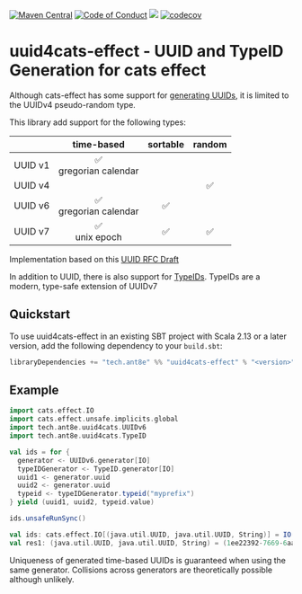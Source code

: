 
[![Maven Central](https://maven-badges.herokuapp.com/maven-central/tech.ant8e/uuid4cats-effect_2.13/badge.svg)](https://maven-badges.herokuapp.com/maven-central/tech.ant8e/uuid4cats-effect_2.13)
[![Code of Conduct](https://img.shields.io/badge/Code%20of%20Conduct-Scala-blue.svg)](CODE_OF_CONDUCT.md)
![](https://github.com/ant8e/uuid4cats-effect/actions/workflows/ci.yml/badge.svg)
[![codecov](https://codecov.io/gh/ant8e/uuid4cats-effect/branch/main/graph/badge.svg?token=QEUSQ3T053)](https://codecov.io/gh/ant8e/uuid4cats-effect)
# uuid4cats-effect -  UUID and TypeID Generation for cats effect


Although cats-effect has some support for [generating UUIDs](https://typelevel.org/cats-effect/api/3.x/cats/effect/std/UUIDGen.html), it is limited to the UUIDv4 pseudo-random type.
                                                                                 

This library add support for the following types:

|         |         time-based         | sortable | random |
|--------:|:--------------------------:|:--------:|:------:|
| UUID v1 | ✅ <br/> gregorian calendar |          |        |
| UUID v4 |                            |          |   ✅    |
| UUID v6 | ✅ <br/> gregorian calendar |    ✅    |        |
| UUID v7 |     ✅ <br/>unix epoch      |    ✅    |   ✅    |

Implementation based on this [UUID RFC Draft](https://datatracker.ietf.org/doc/html/draft-ietf-uuidrev-rfc4122bis-03)

In addition to UUID, there is also support for [TypeIDs](https://github.com/jetpack-io/typeid). TypeIDs are a modern, 
type-safe extension of UUIDv7 

##  Quickstart

To use uuid4cats-effect in an existing SBT project with Scala 2.13 or a later version, add the following dependency to your
`build.sbt`:

```scala
libraryDependencies += "tech.ant8e" %% "uuid4cats-effect" % "<version>"
```

## Example

```scala
import cats.effect.IO
import cats.effect.unsafe.implicits.global
import tech.ant8e.uuid4cats.UUIDv6
import tech.ant8e.uuid4cats.TypeID

val ids = for {
  generator <- UUIDv6.generator[IO]
  typeIDGenerator <- TypeID.generator[IO]
  uuid1 <- generator.uuid
  uuid2 <- generator.uuid
  typeid <- typeIDGenerator.typeid("myprefix")
} yield (uuid1, uuid2, typeid.value)

ids.unsafeRunSync()

val ids: cats.effect.IO[(java.util.UUID, java.util.UUID, String)] = IO(...)
val res1: (java.util.UUID, java.util.UUID, String) = (1ee22392-7669-6aa0-8000-ca7de6e5d540,1ee22392-766c-61b0-8000-422a97a9dbaa,myprefix_01h5a2ccabe0080m1hrkj0p0qp)
```

Uniqueness of generated time-based UUIDs is guaranteed when using the same generator. 
Collisions across generators are theoretically possible although unlikely.    
